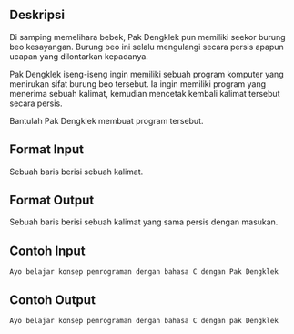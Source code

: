 
## Deskripsi

Di samping memelihara bebek, Pak Dengklek pun memiliki seekor burung beo kesayangan. Burung beo ini selalu mengulangi secara persis apapun ucapan yang dilontarkan kepadanya.

Pak Dengklek iseng-iseng ingin memiliki sebuah program komputer yang menirukan sifat burung beo tersebut. Ia ingin memiliki program yang menerima sebuah kalimat, kemudian mencetak kembali kalimat tersebut secara persis.

Bantulah Pak Dengklek membuat program tersebut.

## Format Input

Sebuah baris berisi sebuah kalimat.

## Format Output

Sebuah baris berisi sebuah kalimat yang sama persis dengan masukan.

## Contoh Input

```
Ayo belajar konsep pemrograman dengan bahasa C dengan Pak Dengklek
```

## Contoh Output

```
Ayo belajar konsep pemrograman dengan bahasa C dengan pak Dengklek
```
